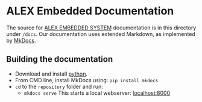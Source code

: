 # ALEX Embedded Documentation

The source for [ALEX EMBEDDED SYSTEM](https://exoembedded.readthedocs.io/en/latest/) documentation is in this directory under `/docs`. 
Our documentation uses extended Markdown, as implemented by [MkDocs](http://mkdocs.org).

## Building the documentation

- Download and install [python](https://www.python.org/).
- From CMD line, install MkDocs using: `pip install mkdocs`
- `cd` to the `repository` folder and run:
    - `mkdocs serve` This starts a local webserver:  [localhost:8000](localhost:8000)
